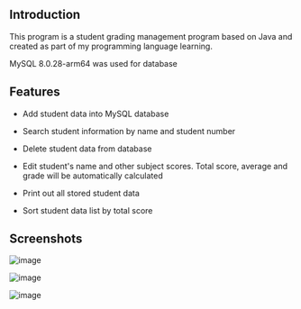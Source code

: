## Introduction

This program is a student grading management program based on Java and created as part of my programming language learning. 

MySQL 8.0.28-arm64 was used for database
 

## Features

- Add student data into MySQL database

- Search student information by name and student number

- Delete student data from database

- Edit student's name and other subject scores. Total score, average and grade will be automatically calculated 

- Print out all stored student data

- Sort student data list by total score

## Screenshots

![image](https://user-images.githubusercontent.com/100817581/162384467-5b724df7-d8ac-40cd-b5be-318ce641cbbd.png)

![image](https://user-images.githubusercontent.com/100817581/162384701-24ff1ea4-b0e5-487a-b1cc-f84941e7a53b.png)

![image](https://user-images.githubusercontent.com/100817581/162384824-2300e555-a465-4e0d-b89a-bec515a00f18.png)
